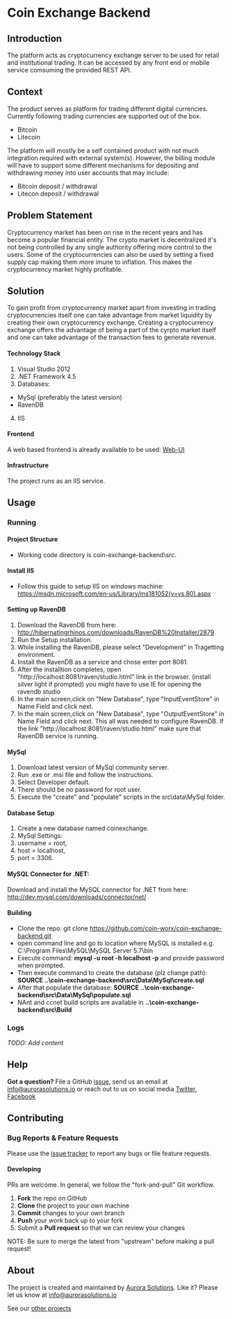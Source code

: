 # Coin Exchange Backend

## Introduction
The platform acts as cryptocurrency exchange server to be used for retail and institutional trading. It can be accessed by any front end or mobile service comsuming the provided REST API.

## Context
The product serves as platform for trading different digital currencies. Currently following trading currencies are supported out of the box.

- Bitcoin
- Litecoin

The platform will mostly be a self contained product with not much integration required with external system(s). However, the billing module will have to support some different mechanisms for depositing and withdrawing money into user accounts that may include:

- Bitcoin deposit / withdrawal
- Litecon deposit / withdrawal

## Problem Statement
Cryptocurrency market has been on rise in the recent years and has become a popular financial entity. The crypto market is decentralized it's not being controlled by any single authority offering more control to the users. Some of the cryptocurrencies can also be used by setting a fixed supply cap making them more imune to inflation. This makes the cryptocurrency market highly profitable.

## Solution
To gain profit from cryptocurrency market apart from investing in trading cryptocurrencies itself one can take advantage from market liquidity by creating their own cryptocurrency exchange. Creating a cryptocurrency exchange offers the advantage of being a part of the cyrpto market itself and one can take advantage of the transaction fees to generate revenue.
 
#### Technology Stack
1. Visual Studio 2012
2. .NET Framework 4.5
3. Databases:
- MySql (preferably the latest version)
- RavenDB
4. IIS

#### Frontend
A web based frontend is already available to be used: [Web-UI](https://github.com/coin-worx/coin-exchange-frontend) 

#### Infrastructure
The project runs as an IIS service.

## Usage 

### Running

#### Project Structure
- Working code directory is coin-exchange-backend\src.

#### Install IIS
- Follow this guide to setup IIS on windows machine: https://msdn.microsoft.com/en-us/Library/ms181052(v=vs.80).aspx

#### Setting up RavenDB
1. Download the RavenDB from here: http://hibernatingrhinos.com/downloads/RavenDB%20Installer/2879
2. Run the Setup installation.
3. While installing the RavenDB, please select "Development" in Tragetting environment.
4. Install the RavenDB as a service and chose enter port 8081.
5. After the installtion completes, open "http://localhost:8081/raven/studio.html" link in the browser.
(install silver light if prompted) you might have to use IE for opening the ravendb studio
6. In the main screen,click on "New Database", type "InputEventStore" in Name Field and click next.
7. In the main screen,click on "New Database", type "OutputEventStore" in Name Field and click next.
This all was needed to configure RavenDB. If the link "http://localhost:8081/raven/studio.html" make sure that RavenDB service is running.

#### MySql
1. Download latest version of MySql community server.
2. Run .exe or .msi file and follow the instructions.
3. Select Developer default.
4. There should be no password for root user.
5. Execute the "create" and "populate" scripts in the src\data\MySql folder.

#### Database Setup
1. Create a new database named coinexchange.
2. MySql Settings:
3. username = root,
4. host = localhost,
5. port = 3306.

#### MySQL Connector for .NET:
Download and install the MySQL connector for .NET from here: http://dev.mysql.com/downloads/connector/net/

#### Building
- Clone the repo: git clone https://github.com/coin-worx/coin-exchange-backend.git
- open command line and go to location where MySQL is installed e.g. C:\Program Files\MySQL\MySQL Server 5.7\bin
- Execute command: **mysql -u root -h localhost -p** and provide password when prompted.
- Then execute command to create the database (plz change path): **SOURCE ..\coin-exchange-backend\src\Data\MySql\create.sql**
- After that populate the database: **SOURCE ..\coin-exchange-backend\src\Data\MySql\populate.sql**
- NAnt and ccnet build scripts are available in **..\coin-exchange-backend\src\Build**

### Logs
  *TODO: Add content*
  
## Help

**Got a question?** 
File a GitHub [issue](https://github.com/coin-worx/coin-exchange-frontend/issues), send us an email at info@aurorasolutions.io or reach out to us on social media [Twitter](https://twitter.com/aurora__sol?lang=en), [Facebook](https://www.facebook.com/AuroraSolutions/)

## Contributing 

### Bug Reports & Feature Requests

Please use the [issue tracker](https://github.com/coin-worx/coin-exchange-frontend/issues) to report any bugs or file feature requests.

#### Developing

PRs are welcome. In general, we follow the "fork-and-pull" Git workflow.

 1. **Fork** the repo on GitHub
 2. **Clone** the project to your own machine
 3. **Commit** changes to your own branch
 4. **Push** your work back up to your fork
 5. Submit a **Pull request** so that we can review your changes

NOTE: Be sure to merge the latest from "upstream" before making a pull request!

## About
The project is created and maintained by [Aurora Solutions](https://www.aurorasolutions.io/). Like it? Please let us know at [info@aurorasolutions.io](info@aurorasolutions.io)

See our [other projects](https://www.aurorasolutions.io/#portfolio)
